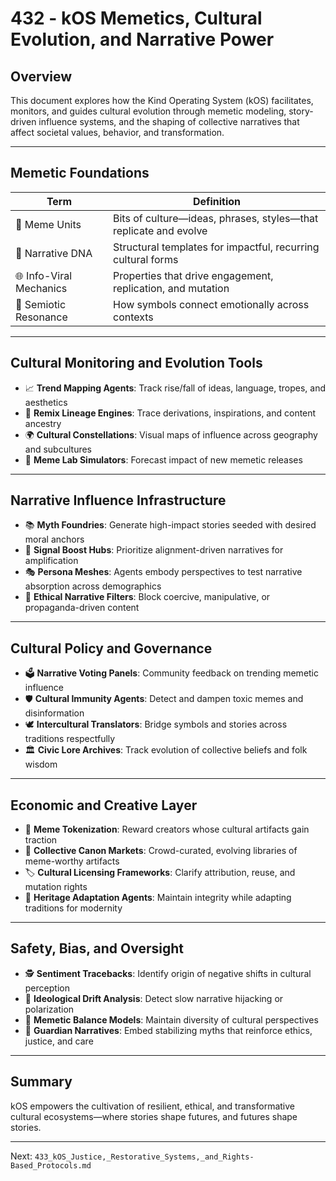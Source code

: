 # 432 - kOS Memetics, Cultural Evolution, and Narrative Power

## Overview
This document explores how the Kind Operating System (kOS) facilitates, monitors, and guides cultural evolution through memetic modeling, story-driven influence systems, and the shaping of collective narratives that affect societal values, behavior, and transformation.

---

## Memetic Foundations

| Term | Definition |
|------|------------|
| 🧠 Meme Units | Bits of culture—ideas, phrases, styles—that replicate and evolve |
| 🧬 Narrative DNA | Structural templates for impactful, recurring cultural forms |
| 🌐 Info-Viral Mechanics | Properties that drive engagement, replication, and mutation |
| 🧿 Semiotic Resonance | How symbols connect emotionally across contexts |

---

## Cultural Monitoring and Evolution Tools

- 📈 **Trend Mapping Agents**: Track rise/fall of ideas, language, tropes, and aesthetics
- 🔁 **Remix Lineage Engines**: Trace derivations, inspirations, and content ancestry
- 🌍 **Cultural Constellations**: Visual maps of influence across geography and subcultures
- 🧪 **Meme Lab Simulators**: Forecast impact of new memetic releases

---

## Narrative Influence Infrastructure

- 📚 **Myth Foundries**: Generate high-impact stories seeded with desired moral anchors
- 📡 **Signal Boost Hubs**: Prioritize alignment-driven narratives for amplification
- 🎭 **Persona Meshes**: Agents embody perspectives to test narrative absorption across demographics
- 🧭 **Ethical Narrative Filters**: Block coercive, manipulative, or propaganda-driven content

---

## Cultural Policy and Governance

- 🗳️ **Narrative Voting Panels**: Community feedback on trending memetic influence
- 🛡️ **Cultural Immunity Agents**: Detect and dampen toxic memes and disinformation
- 🕊️ **Intercultural Translators**: Bridge symbols and stories across traditions respectfully
- 🏛️ **Civic Lore Archives**: Track evolution of collective beliefs and folk wisdom

---

## Economic and Creative Layer

- 💸 **Meme Tokenization**: Reward creators whose cultural artifacts gain traction
- 🧠 **Collective Canon Markets**: Crowd-curated, evolving libraries of meme-worthy artifacts
- 🏷️ **Cultural Licensing Frameworks**: Clarify attribution, reuse, and mutation rights
- 🎨 **Heritage Adaptation Agents**: Maintain integrity while adapting traditions for modernity

---

## Safety, Bias, and Oversight

- 🕵️ **Sentiment Tracebacks**: Identify origin of negative shifts in cultural perception
- 🧬 **Ideological Drift Analysis**: Detect slow narrative hijacking or polarization
- 🧘 **Memetic Balance Models**: Maintain diversity of cultural perspectives
- 🧭 **Guardian Narratives**: Embed stabilizing myths that reinforce ethics, justice, and care

---

## Summary

kOS empowers the cultivation of resilient, ethical, and transformative cultural ecosystems—where stories shape futures, and futures shape stories.

---
Next: `433_kOS_Justice,_Restorative_Systems,_and_Rights-Based_Protocols.md`

